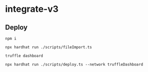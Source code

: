 # integrate-v3

## Deploy

```console
npm i
```

```console
npx hardhat run ./scripts/fileImport.ts
```

```console
truffle dashboard
```

```console
npx hardhat run ./scripts/deploy.ts --network truffleDashboard
```